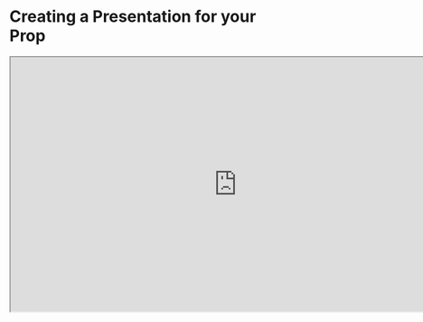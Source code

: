 # Creating a Presentation for your Prop

<p><iframe src="https://www.youtube.com/embed/3CX15eV7ajg?rel=0" width="800" height="450" allowfullscreen="allowfullscreen" allow="accelerometer; autoplay; clipboard-write; encrypted-media; gyroscope; picture-in-picture"></iframe></p>